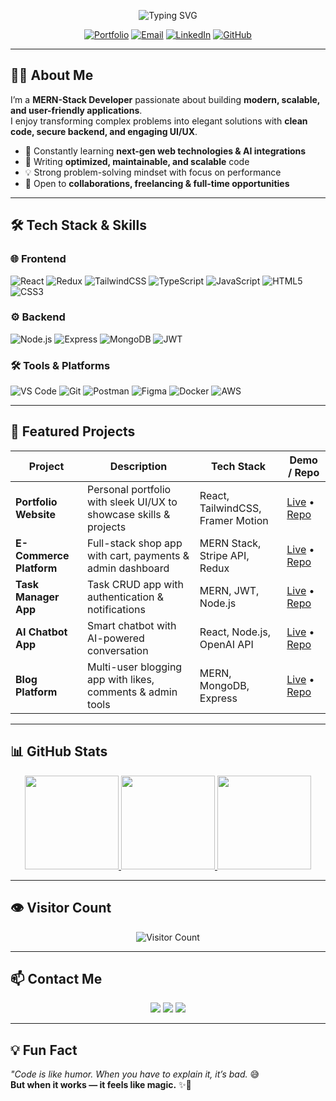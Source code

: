 <p align="center">
  <img src="https://readme-typing-svg.herokuapp.com?font=Fira+Code&weight=700&size=40&duration=4000&pause=1000&color=00FFAA&center=true&vCenter=true&width=700&lines=Hi+there,+I'm+Sohel+👋;MERN+Stack+Developer+%7C+Web+Architect+%7C+Problem+Solver" alt="Typing SVG"/>
</p>

<p align="center">
  <a href="https://yourwebsite.com"><img src="https://img.shields.io/badge/🌐Portfolio-Visit-00C7B7?style=for-the-badge&logo=google-chrome&logoColor=white" alt="Portfolio"/></a>
  <a href="mailto:sohel@example.com"><img src="https://img.shields.io/badge/📧Email-Contact-EA4335?style=for-the-badge&logo=gmail&logoColor=white" alt="Email"/></a>
  <a href="https://linkedin.com/in/yourprofile"><img src="https://img.shields.io/badge/LinkedIn-Connect-0A66C2?style=for-the-badge&logo=linkedin&logoColor=white" alt="LinkedIn"/></a>
  <a href="https://github.com/yourusername"><img src="https://img.shields.io/badge/GitHub-Follow-181717?style=for-the-badge&logo=github&logoColor=white" alt="GitHub"/></a>
</p>

---

## 👨‍💻 About Me
I’m a **MERN-Stack Developer** passionate about building **modern, scalable, and user-friendly applications**.  
I enjoy transforming complex problems into elegant solutions with **clean code, secure backend, and engaging UI/UX**.  

- 🌱 Constantly learning **next-gen web technologies & AI integrations**  
- 🔧 Writing **optimized, maintainable, and scalable** code  
- 💡 Strong problem-solving mindset with focus on performance  
- 🤝 Open to **collaborations, freelancing & full-time opportunities**  

---

## 🛠 Tech Stack & Skills  

### 🌐 Frontend
![React](https://img.shields.io/badge/React-61DAFB?style=for-the-badge&logo=react&logoColor=black)
![Redux](https://img.shields.io/badge/Redux-764ABC?style=for-the-badge&logo=redux&logoColor=white)
![TailwindCSS](https://img.shields.io/badge/TailwindCSS-06B6D4?style=for-the-badge&logo=tailwind-css&logoColor=white)
![TypeScript](https://img.shields.io/badge/TypeScript-3178C6?style=for-the-badge&logo=typescript&logoColor=white)
![JavaScript](https://img.shields.io/badge/JavaScript-F7DF1E?style=for-the-badge&logo=javascript&logoColor=black)
![HTML5](https://img.shields.io/badge/HTML5-E34F26?style=for-the-badge&logo=html5&logoColor=white)
![CSS3](https://img.shields.io/badge/CSS3-1572B6?style=for-the-badge&logo=css3&logoColor=white)

### ⚙️ Backend
![Node.js](https://img.shields.io/badge/Node.js-339933?style=for-the-badge&logo=node.js&logoColor=white)
![Express](https://img.shields.io/badge/Express.js-000000?style=for-the-badge&logo=express&logoColor=white)
![MongoDB](https://img.shields.io/badge/MongoDB-47A248?style=for-the-badge&logo=mongodb&logoColor=white)
![JWT](https://img.shields.io/badge/JWT-FF6F00?style=for-the-badge&logo=json-web-tokens&logoColor=white)

### 🛠 Tools & Platforms
![VS Code](https://img.shields.io/badge/VS%20Code-007ACC?style=for-the-badge&logo=visual-studio-code&logoColor=white)
![Git](https://img.shields.io/badge/Git-F05032?style=for-the-badge&logo=git&logoColor=white)
![Postman](https://img.shields.io/badge/Postman-FF6C37?style=for-the-badge&logo=postman&logoColor=white)
![Figma](https://img.shields.io/badge/Figma-F24E1E?style=for-the-badge&logo=figma&logoColor=white)
![Docker](https://img.shields.io/badge/Docker-2496ED?style=for-the-badge&logo=docker&logoColor=white)
![AWS](https://img.shields.io/badge/AWS-FF9900?style=for-the-badge&logo=amazon-aws&logoColor=white)

---

## 🚀 Featured Projects  

| Project | Description | Tech Stack | Demo / Repo |
|---------|-------------|------------|-------------|
| **Portfolio Website** | Personal portfolio with sleek UI/UX to showcase skills & projects | React, TailwindCSS, Framer Motion | [Live](https://yourwebsite.com) • [Repo](https://github.com/yourusername/portfolio) |
| **E-Commerce Platform** | Full-stack shop app with cart, payments & admin dashboard | MERN Stack, Stripe API, Redux | [Live](https://yourecommerce.com) • [Repo](https://github.com/yourusername/ecommerce) |
| **Task Manager App** | Task CRUD app with authentication & notifications | MERN, JWT, Node.js | [Live](https://yourtaskapp.com) • [Repo](https://github.com/yourusername/task-manager) |
| **AI Chatbot App** | Smart chatbot with AI-powered conversation | React, Node.js, OpenAI API | [Live](https://yourchatbot.com) • [Repo](https://github.com/yourusername/ai-chatbot) |
| **Blog Platform** | Multi-user blogging app with likes, comments & admin tools | MERN, MongoDB, Express | [Live](https://yourblog.com) • [Repo](https://github.com/yourusername/blog-platform) |

---

## 📊 GitHub Stats  

<p align="center">
  <a href="https://github.com/yourusername">
    <img src="https://github-readme-stats.vercel.app/api?username=yourusername&show_icons=true&theme=radical&hide_border=true&include_all_commits=true" height="150"/>
  </a>
  <a href="https://github.com/yourusername">
    <img src="https://github-readme-stats.vercel.app/api/top-langs/?username=yourusername&layout=compact&theme=radical&hide_border=true" height="150"/>
  </a>
  <a href="https://github.com/yourusername">
    <img src="https://github-readme-streak-stats.herokuapp.com/?user=yourusername&theme=radical&hide_border=true" height="150"/>
  </a>
</p>

---

## 👁️ Visitor Count  
<p align="center">
  <img src="https://komarev.com/ghpvc/?username=yourusername&color=00FFAA&style=flat-square" alt="Visitor Count"/>
</p>

---

## 📫 Contact Me  
<p align="center">
  <a href="https://linkedin.com/in/yourprofile"><img src="https://img.shields.io/badge/LinkedIn-Connect-0A66C2?style=for-the-badge&logo=linkedin&logoColor=white"/></a>
  <a href="mailto:sohel@example.com"><img src="https://img.shields.io/badge/Email-Contact-EA4335?style=for-the-badge&logo=gmail&logoColor=white"/></a>
  <a href="https://yourwebsite.com"><img src="https://img.shields.io/badge/Portfolio-Visit-00C7B7?style=for-the-badge&logo=google-chrome&logoColor=white"/></a>
</p>

---

## 💡 Fun Fact  
*"Code is like humor. When you have to explain it, it’s bad.* 😅  
**But when it works — it feels like magic.** ✨🚀  
